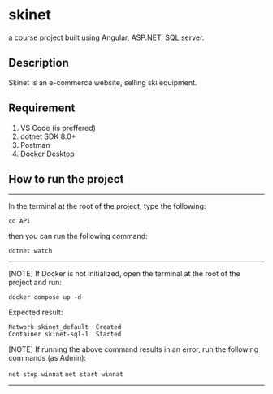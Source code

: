 # skinet
a course project built using Angular, ASP.NET, SQL server.

## Description
Skinet is an e-commerce website, selling ski equipment.

## Requirement
1. VS Code (is preffered)
2. dotnet SDK 8.0+
3. Postman
4. Docker Desktop

## How to run the project
-------------------------------------------------------------------------------------------
In the terminal at the root of the project, type the following:

```cd API```

then you can run the following command:

```dotnet watch```

-------------------------------------------------------------------------------------------

[NOTE] If Docker is not initialized, open the terminal at the root of the project and run:

```docker compose up -d```

Expected result:

```
Network skinet_default  Created
Container skinet-sql-1  Started
```

[NOTE] If running the above command results in an error, run the following commands (as Admin):

```net stop winnat```
```net start winnat```

-------------------------------------------------------------------------------------------